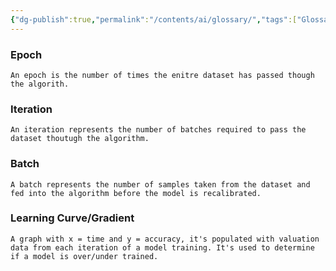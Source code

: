 ```yaml
---
{"dg-publish":true,"permalink":"/contents/ai/glossary/","tags":["Glossary","AI/ML","MLOps"],"created":"2023-12-18T17:27:42.908+01:00","updated":"2023-12-18T17:33:58.614+01:00"}
---
```



### Epoch
	An epoch is the number of times the enitre dataset has passed though the algorith.

### Iteration
	An iteration represents the number of batches required to pass the dataset thoutugh the algorithm.

### Batch
	A batch represents the number of samples taken from the dataset and fed into the algorithm before the model is recalibrated. 

### Learning Curve/Gradient
	A graph with x = time and y = accuracy, it's populated with valuation data from each iteration of a model training. It's used to determine if a model is over/under trained. 

